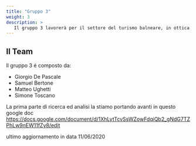 ```yaml
---
title: "Gruppo 3"
weight: 3
description: >
   Il gruppo 3 lavorerà per il settore del turismo balneare, in ottica di trovare una soluzione per gli esercenti e con gli esercenti riguardo alla situazione post covid-19
---
```

## Il Team

Il gruppo 3 é composto da:

* Giorgio De Pascale
* Samuel Bertone  
* Matteo Ughetti
* Simone Toscano

La prima parte di ricerca ed analisi la stiamo portando avanti in questo google doc https://docs.google.com/document/d/1XhLytTcvSsWZowFdqiQb2_gNdG7TZPhLw9nEW11fZy8/edit

ultimo aggiornamento in data 11/06/2020
